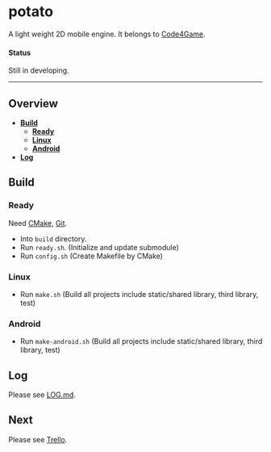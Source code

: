 potato
======

A light weight 2D mobile engine. It belongs to [Code4Game][].


#### Status

Still in developing.


----------------------------


## Overview

* [**Build**](#build)
  * [**Ready**](#ready)
  * [**Linux**](#linux)
  * [**Android**](#android)
* [**Log**](#log)


Build
-----

### Ready

Need [CMake][], [Git][].

* Into `build` directory.
* Run `ready.sh`. (Initialize and update submodule)
* Run `config.sh` (Create Makefile by CMake)


### Linux

* Run `make.sh` (Build all projects include static/shared library, third library, test)


### Android

* Run `make-android.sh` (Build all projects include static/shared library, third library, test)


Log
---

Please see [LOG.md][].


Next
----

Please see [Trello][].


[CMake]: http://cmake.org/ "CMake"
[Git]: http://git-scm.com/ "Git"
[Code4Game]: http://c4g.io/ "Code 4 Game"
[LOG.md]: https://github.com/code4game/potato/blob/master/LOG.md "Log"
[Trello]: https://trello.com/code4game/ "Plan"
